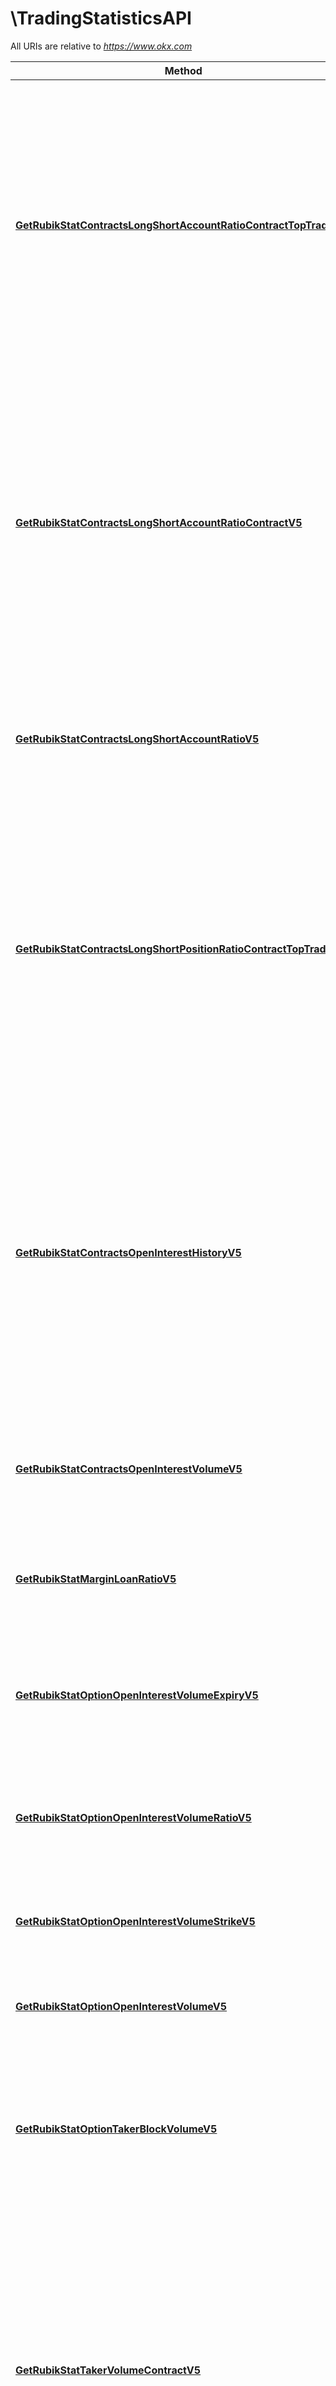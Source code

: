 # \TradingStatisticsAPI

All URIs are relative to *https://www.okx.com*

Method | HTTP request | Description
------------- | ------------- | -------------
[**GetRubikStatContractsLongShortAccountRatioContractTopTraderV5**](TradingStatisticsAPI.md#GetRubikStatContractsLongShortAccountRatioContractTopTraderV5) | **Get** /api/v5/rubik/stat/contracts/long-short-account-ratio-contract-top-trader | Retrieve the account net long/short ratio of a contract for top traders. Top traders refer to the top 5% of traders with the largest open position value. This endpoint can retrieve the latest 1,440 data entries. The data time range is up to March 22, 2024.  
[**GetRubikStatContractsLongShortAccountRatioContractV5**](TradingStatisticsAPI.md#GetRubikStatContractsLongShortAccountRatioContractV5) | **Get** /api/v5/rubik/stat/contracts/long-short-account-ratio-contract | Retrieve the account long/short ratio of a contract. This endpoint can retrieve the latest 1,440 data entries.     For period&#x3D;1D, the data time range is up to January 1, 2024; for other periods, the data time range is up to early February 2024.  
[**GetRubikStatContractsLongShortAccountRatioV5**](TradingStatisticsAPI.md#GetRubikStatContractsLongShortAccountRatioV5) | **Get** /api/v5/rubik/stat/contracts/long-short-account-ratio | Retrieve the ratio of users with net long vs net short positions for Expiry Futures and Perpetual Futures.  
[**GetRubikStatContractsLongShortPositionRatioContractTopTraderV5**](TradingStatisticsAPI.md#GetRubikStatContractsLongShortPositionRatioContractTopTraderV5) | **Get** /api/v5/rubik/stat/contracts/long-short-position-ratio-contract-top-trader | Retrieve the position long/short ratio of a contract for top traders. Top traders refer to the top 5% of traders with the largest open position value. This endpoint can retrieve the latest 1,440 data entries. The data time range is up to March 22, 2024.  
[**GetRubikStatContractsOpenInterestHistoryV5**](TradingStatisticsAPI.md#GetRubikStatContractsOpenInterestHistoryV5) | **Get** /api/v5/rubik/stat/contracts/open-interest-history | Retrieve the contract open interest statistics of futures and perp. This endpoint can retrieve the latest 1,440 data entries.     For period&#x3D;1D, the data time range is up to January 1, 2024; for other periods, the data time range is up to early February 2024.  
[**GetRubikStatContractsOpenInterestVolumeV5**](TradingStatisticsAPI.md#GetRubikStatContractsOpenInterestVolumeV5) | **Get** /api/v5/rubik/stat/contracts/open-interest-volume | Retrieve the open interest and trading volume for Expiry Futures and Perpetual Futures.  
[**GetRubikStatMarginLoanRatioV5**](TradingStatisticsAPI.md#GetRubikStatMarginLoanRatioV5) | **Get** /api/v5/rubik/stat/margin/loan-ratio | Retrieve the ratio of cumulative amount of quote currency to base currency.  
[**GetRubikStatOptionOpenInterestVolumeExpiryV5**](TradingStatisticsAPI.md#GetRubikStatOptionOpenInterestVolumeExpiryV5) | **Get** /api/v5/rubik/stat/option/open-interest-volume-expiry | Retrieve the open interest and trading volume of calls and puts for each upcoming expiration.  
[**GetRubikStatOptionOpenInterestVolumeRatioV5**](TradingStatisticsAPI.md#GetRubikStatOptionOpenInterestVolumeRatioV5) | **Get** /api/v5/rubik/stat/option/open-interest-volume-ratio | Retrieve the open interest ratio and trading volume ratio of calls vs puts.  
[**GetRubikStatOptionOpenInterestVolumeStrikeV5**](TradingStatisticsAPI.md#GetRubikStatOptionOpenInterestVolumeStrikeV5) | **Get** /api/v5/rubik/stat/option/open-interest-volume-strike | Retrieve the taker volume for both buyers and sellers of calls and puts.  
[**GetRubikStatOptionOpenInterestVolumeV5**](TradingStatisticsAPI.md#GetRubikStatOptionOpenInterestVolumeV5) | **Get** /api/v5/rubik/stat/option/open-interest-volume | Retrieve the open interest and trading volume for options.  
[**GetRubikStatOptionTakerBlockVolumeV5**](TradingStatisticsAPI.md#GetRubikStatOptionTakerBlockVolumeV5) | **Get** /api/v5/rubik/stat/option/taker-block-volume | This shows the relative buy/sell volume for calls and puts. It shows whether traders are bullish or bearish on price and volatility.  
[**GetRubikStatTakerVolumeContractV5**](TradingStatisticsAPI.md#GetRubikStatTakerVolumeContractV5) | **Get** /api/v5/rubik/stat/taker-volume-contract | Retrieve the contract taker volume for both buyers and sellers. This endpoint can retrieve the latest 1,440 data entries.     For period&#x3D;1D, the data time range is up to January 1, 2024; for other periods, the data time range is up to early February 2024.  
[**GetRubikStatTakerVolumeV5**](TradingStatisticsAPI.md#GetRubikStatTakerVolumeV5) | **Get** /api/v5/rubik/stat/taker-volume | Retrieve the taker volume for both buyers and sellers.  
[**GetRubikStatTradingDataSupportCoinV5**](TradingStatisticsAPI.md#GetRubikStatTradingDataSupportCoinV5) | **Get** /api/v5/rubik/stat/trading-data/support-coin | Retrieve the currencies supported by the trading statistics endpoints.  



## GetRubikStatContractsLongShortAccountRatioContractTopTraderV5

> GetRubikStatContractsLongShortAccountRatioContractTopTraderV5Resp GetRubikStatContractsLongShortAccountRatioContractTopTraderV5(ctx).InstId(instId).Period(period).End(end).Begin(begin).Limit(limit).Execute()

Retrieve the account net long/short ratio of a contract for top traders. Top traders refer to the top 5% of traders with the largest open position value. This endpoint can retrieve the latest 1,440 data entries. The data time range is up to March 22, 2024.  



### Example

```go
package main

import (
	"context"
	"fmt"
	"os"
	openapiclient "github.com/openxapi/okx-go/rest"
)

func main() {
	instId := "instId_example" // string | Instrument ID, eg: BTC-USDT-SWAP   Only applicable to `FUTURES`, `SWAP` (default to "")
	period := "period_example" // string | Bar size, the default is `5m`, e.g. [`5m/15m/30m/1H/2H/4H`]   Hong Kong time opening price k-line: [`6H/12H/1D/2D/3D/5D/1W/1M/3M`]   UTC time opening price k-line: [`6Hutc/12Hutc/1Dutc/2Dutc/3Dutc/5Dutc/1Wutc/1Mutc/3Mutc`] (optional) (default to "")
	end := "end_example" // string | return records earlier than the requested `ts` (optional) (default to "")
	begin := "begin_example" // string | return records newer than the requested `ts` (optional) (default to "")
	limit := "limit_example" // string | Number of results per request. The maximum is `100`. The default is `100`. (optional) (default to "")

	configuration := openapiclient.NewConfiguration()
	apiClient := openapiclient.NewAPIClient(configuration)
	resp, r, err := apiClient.TradingStatisticsAPI.GetRubikStatContractsLongShortAccountRatioContractTopTraderV5(context.Background()).InstId(instId).Period(period).End(end).Begin(begin).Limit(limit).Execute()
	if err != nil {
		fmt.Fprintf(os.Stderr, "Error when calling `TradingStatisticsAPI.GetRubikStatContractsLongShortAccountRatioContractTopTraderV5``: %v\n", err)
		fmt.Fprintf(os.Stderr, "Full HTTP response: %v\n", r)
	}
	// response from `GetRubikStatContractsLongShortAccountRatioContractTopTraderV5`: GetRubikStatContractsLongShortAccountRatioContractTopTraderV5Resp
	fmt.Fprintf(os.Stdout, "Response from `TradingStatisticsAPI.GetRubikStatContractsLongShortAccountRatioContractTopTraderV5`: %v\n", resp)
}
```

### Path Parameters



### Other Parameters

Other parameters are passed through a pointer to a apiGetRubikStatContractsLongShortAccountRatioContractTopTraderV5Request struct via the builder pattern


Name | Type | Description  | Notes
------------- | ------------- | ------------- | -------------
 **instId** | **string** | Instrument ID, eg: BTC-USDT-SWAP   Only applicable to &#x60;FUTURES&#x60;, &#x60;SWAP&#x60; | [default to &quot;&quot;]
 **period** | **string** | Bar size, the default is &#x60;5m&#x60;, e.g. [&#x60;5m/15m/30m/1H/2H/4H&#x60;]   Hong Kong time opening price k-line: [&#x60;6H/12H/1D/2D/3D/5D/1W/1M/3M&#x60;]   UTC time opening price k-line: [&#x60;6Hutc/12Hutc/1Dutc/2Dutc/3Dutc/5Dutc/1Wutc/1Mutc/3Mutc&#x60;] | [default to &quot;&quot;]
 **end** | **string** | return records earlier than the requested &#x60;ts&#x60; | [default to &quot;&quot;]
 **begin** | **string** | return records newer than the requested &#x60;ts&#x60; | [default to &quot;&quot;]
 **limit** | **string** | Number of results per request. The maximum is &#x60;100&#x60;. The default is &#x60;100&#x60;. | [default to &quot;&quot;]

### Return type

[**GetRubikStatContractsLongShortAccountRatioContractTopTraderV5Resp**](GetRubikStatContractsLongShortAccountRatioContractTopTraderV5Resp.md)

### Authorization

No authorization required

### HTTP request headers

- **Content-Type**: Not defined
- **Accept**: application/json

[[Back to top]](#) [[Back to API list]](../README.md#documentation-for-api-endpoints)
[[Back to Model list]](../README.md#documentation-for-models)
[[Back to README]](../README.md)


## GetRubikStatContractsLongShortAccountRatioContractV5

> GetRubikStatContractsLongShortAccountRatioContractV5Resp GetRubikStatContractsLongShortAccountRatioContractV5(ctx).InstId(instId).Period(period).End(end).Begin(begin).Limit(limit).Execute()

Retrieve the account long/short ratio of a contract. This endpoint can retrieve the latest 1,440 data entries.     For period=1D, the data time range is up to January 1, 2024; for other periods, the data time range is up to early February 2024.  



### Example

```go
package main

import (
	"context"
	"fmt"
	"os"
	openapiclient "github.com/openxapi/okx-go/rest"
)

func main() {
	instId := "instId_example" // string | Instrument ID, eg: BTC-USDT-SWAP   Only applicable to `FUTURES`, `SWAP` (default to "")
	period := "period_example" // string | Bar size, the default is `5m`, e.g. [`5m/15m/30m/1H/2H/4H`]   Hong Kong time opening price k-line:[`6H/12H/1D/2D/3D/5D/1W/1M/3M`]   UTC time opening price k-line: [`6Hutc/12Hutc/1Dutc/2Dutc/3Dutc/5Dutc/1Wutc/1Mutc/3Mutc`] (optional) (default to "")
	end := "end_example" // string | return records earlier than the requested `ts` (optional) (default to "")
	begin := "begin_example" // string | return records newer than the requested `ts` (optional) (default to "")
	limit := "limit_example" // string | Number of results per request. The maximum is `100`. The default is `100`. (optional) (default to "")

	configuration := openapiclient.NewConfiguration()
	apiClient := openapiclient.NewAPIClient(configuration)
	resp, r, err := apiClient.TradingStatisticsAPI.GetRubikStatContractsLongShortAccountRatioContractV5(context.Background()).InstId(instId).Period(period).End(end).Begin(begin).Limit(limit).Execute()
	if err != nil {
		fmt.Fprintf(os.Stderr, "Error when calling `TradingStatisticsAPI.GetRubikStatContractsLongShortAccountRatioContractV5``: %v\n", err)
		fmt.Fprintf(os.Stderr, "Full HTTP response: %v\n", r)
	}
	// response from `GetRubikStatContractsLongShortAccountRatioContractV5`: GetRubikStatContractsLongShortAccountRatioContractV5Resp
	fmt.Fprintf(os.Stdout, "Response from `TradingStatisticsAPI.GetRubikStatContractsLongShortAccountRatioContractV5`: %v\n", resp)
}
```

### Path Parameters



### Other Parameters

Other parameters are passed through a pointer to a apiGetRubikStatContractsLongShortAccountRatioContractV5Request struct via the builder pattern


Name | Type | Description  | Notes
------------- | ------------- | ------------- | -------------
 **instId** | **string** | Instrument ID, eg: BTC-USDT-SWAP   Only applicable to &#x60;FUTURES&#x60;, &#x60;SWAP&#x60; | [default to &quot;&quot;]
 **period** | **string** | Bar size, the default is &#x60;5m&#x60;, e.g. [&#x60;5m/15m/30m/1H/2H/4H&#x60;]   Hong Kong time opening price k-line:[&#x60;6H/12H/1D/2D/3D/5D/1W/1M/3M&#x60;]   UTC time opening price k-line: [&#x60;6Hutc/12Hutc/1Dutc/2Dutc/3Dutc/5Dutc/1Wutc/1Mutc/3Mutc&#x60;] | [default to &quot;&quot;]
 **end** | **string** | return records earlier than the requested &#x60;ts&#x60; | [default to &quot;&quot;]
 **begin** | **string** | return records newer than the requested &#x60;ts&#x60; | [default to &quot;&quot;]
 **limit** | **string** | Number of results per request. The maximum is &#x60;100&#x60;. The default is &#x60;100&#x60;. | [default to &quot;&quot;]

### Return type

[**GetRubikStatContractsLongShortAccountRatioContractV5Resp**](GetRubikStatContractsLongShortAccountRatioContractV5Resp.md)

### Authorization

No authorization required

### HTTP request headers

- **Content-Type**: Not defined
- **Accept**: application/json

[[Back to top]](#) [[Back to API list]](../README.md#documentation-for-api-endpoints)
[[Back to Model list]](../README.md#documentation-for-models)
[[Back to README]](../README.md)


## GetRubikStatContractsLongShortAccountRatioV5

> GetRubikStatContractsLongShortAccountRatioV5Resp GetRubikStatContractsLongShortAccountRatioV5(ctx).Ccy(ccy).Begin(begin).End(end).Period(period).Execute()

Retrieve the ratio of users with net long vs net short positions for Expiry Futures and Perpetual Futures.  



### Example

```go
package main

import (
	"context"
	"fmt"
	"os"
	openapiclient "github.com/openxapi/okx-go/rest"
)

func main() {
	ccy := "ccy_example" // string | Currency (default to "")
	begin := "begin_example" // string | Begin time, e.g. `1597026383085` (optional) (default to "")
	end := "end_example" // string | End time, e.g. `1597026383011` (optional) (default to "")
	period := "period_example" // string | Period, the default is `5m`, e.g. [`5m/1H/1D`]    `5m` granularity can only query data within two days at most  `1H` granularity can only query data within 30 days at most   `1D` granularity can only query data within 180 days at most (optional) (default to "")

	configuration := openapiclient.NewConfiguration()
	apiClient := openapiclient.NewAPIClient(configuration)
	resp, r, err := apiClient.TradingStatisticsAPI.GetRubikStatContractsLongShortAccountRatioV5(context.Background()).Ccy(ccy).Begin(begin).End(end).Period(period).Execute()
	if err != nil {
		fmt.Fprintf(os.Stderr, "Error when calling `TradingStatisticsAPI.GetRubikStatContractsLongShortAccountRatioV5``: %v\n", err)
		fmt.Fprintf(os.Stderr, "Full HTTP response: %v\n", r)
	}
	// response from `GetRubikStatContractsLongShortAccountRatioV5`: GetRubikStatContractsLongShortAccountRatioV5Resp
	fmt.Fprintf(os.Stdout, "Response from `TradingStatisticsAPI.GetRubikStatContractsLongShortAccountRatioV5`: %v\n", resp)
}
```

### Path Parameters



### Other Parameters

Other parameters are passed through a pointer to a apiGetRubikStatContractsLongShortAccountRatioV5Request struct via the builder pattern


Name | Type | Description  | Notes
------------- | ------------- | ------------- | -------------
 **ccy** | **string** | Currency | [default to &quot;&quot;]
 **begin** | **string** | Begin time, e.g. &#x60;1597026383085&#x60; | [default to &quot;&quot;]
 **end** | **string** | End time, e.g. &#x60;1597026383011&#x60; | [default to &quot;&quot;]
 **period** | **string** | Period, the default is &#x60;5m&#x60;, e.g. [&#x60;5m/1H/1D&#x60;]    &#x60;5m&#x60; granularity can only query data within two days at most  &#x60;1H&#x60; granularity can only query data within 30 days at most   &#x60;1D&#x60; granularity can only query data within 180 days at most | [default to &quot;&quot;]

### Return type

[**GetRubikStatContractsLongShortAccountRatioV5Resp**](GetRubikStatContractsLongShortAccountRatioV5Resp.md)

### Authorization

No authorization required

### HTTP request headers

- **Content-Type**: Not defined
- **Accept**: application/json

[[Back to top]](#) [[Back to API list]](../README.md#documentation-for-api-endpoints)
[[Back to Model list]](../README.md#documentation-for-models)
[[Back to README]](../README.md)


## GetRubikStatContractsLongShortPositionRatioContractTopTraderV5

> GetRubikStatContractsLongShortPositionRatioContractTopTraderV5Resp GetRubikStatContractsLongShortPositionRatioContractTopTraderV5(ctx).InstId(instId).Period(period).End(end).Begin(begin).Limit(limit).Execute()

Retrieve the position long/short ratio of a contract for top traders. Top traders refer to the top 5% of traders with the largest open position value. This endpoint can retrieve the latest 1,440 data entries. The data time range is up to March 22, 2024.  



### Example

```go
package main

import (
	"context"
	"fmt"
	"os"
	openapiclient "github.com/openxapi/okx-go/rest"
)

func main() {
	instId := "instId_example" // string | Instrument ID, e.g. `BTC-USDT-SWAP`   Only applicable to `FUTURES`/`SWAP` (default to "")
	period := "period_example" // string | Bar size, the default is `5m`, e.g. [`5m/15m/30m/1H/2H/4H`]   Hong Kong time opening price k-line: [`6H/12H/1D/2D/3D/5D/1W/1M/3M`]   UTC time opening price k-line: [`6Hutc/12Hutc/1Dutc/2Dutc/3Dutc/5Dutc/1Wutc/1Mutc/3Mutc`] (optional) (default to "")
	end := "end_example" // string | return records earlier than the requested `ts` (optional) (default to "")
	begin := "begin_example" // string | return records newer than the requested `ts` (optional) (default to "")
	limit := "limit_example" // string | Number of results per request. The maximum is `100`. The default is `100`. (optional) (default to "")

	configuration := openapiclient.NewConfiguration()
	apiClient := openapiclient.NewAPIClient(configuration)
	resp, r, err := apiClient.TradingStatisticsAPI.GetRubikStatContractsLongShortPositionRatioContractTopTraderV5(context.Background()).InstId(instId).Period(period).End(end).Begin(begin).Limit(limit).Execute()
	if err != nil {
		fmt.Fprintf(os.Stderr, "Error when calling `TradingStatisticsAPI.GetRubikStatContractsLongShortPositionRatioContractTopTraderV5``: %v\n", err)
		fmt.Fprintf(os.Stderr, "Full HTTP response: %v\n", r)
	}
	// response from `GetRubikStatContractsLongShortPositionRatioContractTopTraderV5`: GetRubikStatContractsLongShortPositionRatioContractTopTraderV5Resp
	fmt.Fprintf(os.Stdout, "Response from `TradingStatisticsAPI.GetRubikStatContractsLongShortPositionRatioContractTopTraderV5`: %v\n", resp)
}
```

### Path Parameters



### Other Parameters

Other parameters are passed through a pointer to a apiGetRubikStatContractsLongShortPositionRatioContractTopTraderV5Request struct via the builder pattern


Name | Type | Description  | Notes
------------- | ------------- | ------------- | -------------
 **instId** | **string** | Instrument ID, e.g. &#x60;BTC-USDT-SWAP&#x60;   Only applicable to &#x60;FUTURES&#x60;/&#x60;SWAP&#x60; | [default to &quot;&quot;]
 **period** | **string** | Bar size, the default is &#x60;5m&#x60;, e.g. [&#x60;5m/15m/30m/1H/2H/4H&#x60;]   Hong Kong time opening price k-line: [&#x60;6H/12H/1D/2D/3D/5D/1W/1M/3M&#x60;]   UTC time opening price k-line: [&#x60;6Hutc/12Hutc/1Dutc/2Dutc/3Dutc/5Dutc/1Wutc/1Mutc/3Mutc&#x60;] | [default to &quot;&quot;]
 **end** | **string** | return records earlier than the requested &#x60;ts&#x60; | [default to &quot;&quot;]
 **begin** | **string** | return records newer than the requested &#x60;ts&#x60; | [default to &quot;&quot;]
 **limit** | **string** | Number of results per request. The maximum is &#x60;100&#x60;. The default is &#x60;100&#x60;. | [default to &quot;&quot;]

### Return type

[**GetRubikStatContractsLongShortPositionRatioContractTopTraderV5Resp**](GetRubikStatContractsLongShortPositionRatioContractTopTraderV5Resp.md)

### Authorization

No authorization required

### HTTP request headers

- **Content-Type**: Not defined
- **Accept**: application/json

[[Back to top]](#) [[Back to API list]](../README.md#documentation-for-api-endpoints)
[[Back to Model list]](../README.md#documentation-for-models)
[[Back to README]](../README.md)


## GetRubikStatContractsOpenInterestHistoryV5

> GetRubikStatContractsOpenInterestHistoryV5Resp GetRubikStatContractsOpenInterestHistoryV5(ctx).InstId(instId).Period(period).End(end).Begin(begin).Limit(limit).Execute()

Retrieve the contract open interest statistics of futures and perp. This endpoint can retrieve the latest 1,440 data entries.     For period=1D, the data time range is up to January 1, 2024; for other periods, the data time range is up to early February 2024.  



### Example

```go
package main

import (
	"context"
	"fmt"
	"os"
	openapiclient "github.com/openxapi/okx-go/rest"
)

func main() {
	instId := "instId_example" // string | Instrument ID, eg: BTC-USDT-SWAP   Only applicable to `FUTURES`, `SWAP` (default to "")
	period := "period_example" // string | Bar size, the default is `5m`, e.g. [`5m/15m/30m/1H/2H/4H`]   Hong Kong time opening price k-line: [`6H/12H/1D/2D/3D/5D/1W/1M/3M`]   UTC time opening price k-line: [`6Hutc/12Hutc/1Dutc/2Dutc/3Dutc/5Dutc/1Wutc/1Mutc/3Mutc`] (optional) (default to "")
	end := "end_example" // string | Pagination of data to return records earlier than the requested `ts` (optional) (default to "")
	begin := "begin_example" // string | return records newer than the requested `ts` (optional) (default to "")
	limit := "limit_example" // string | Number of results per request. The maximum is `100`. The default is `100`. (optional) (default to "")

	configuration := openapiclient.NewConfiguration()
	apiClient := openapiclient.NewAPIClient(configuration)
	resp, r, err := apiClient.TradingStatisticsAPI.GetRubikStatContractsOpenInterestHistoryV5(context.Background()).InstId(instId).Period(period).End(end).Begin(begin).Limit(limit).Execute()
	if err != nil {
		fmt.Fprintf(os.Stderr, "Error when calling `TradingStatisticsAPI.GetRubikStatContractsOpenInterestHistoryV5``: %v\n", err)
		fmt.Fprintf(os.Stderr, "Full HTTP response: %v\n", r)
	}
	// response from `GetRubikStatContractsOpenInterestHistoryV5`: GetRubikStatContractsOpenInterestHistoryV5Resp
	fmt.Fprintf(os.Stdout, "Response from `TradingStatisticsAPI.GetRubikStatContractsOpenInterestHistoryV5`: %v\n", resp)
}
```

### Path Parameters



### Other Parameters

Other parameters are passed through a pointer to a apiGetRubikStatContractsOpenInterestHistoryV5Request struct via the builder pattern


Name | Type | Description  | Notes
------------- | ------------- | ------------- | -------------
 **instId** | **string** | Instrument ID, eg: BTC-USDT-SWAP   Only applicable to &#x60;FUTURES&#x60;, &#x60;SWAP&#x60; | [default to &quot;&quot;]
 **period** | **string** | Bar size, the default is &#x60;5m&#x60;, e.g. [&#x60;5m/15m/30m/1H/2H/4H&#x60;]   Hong Kong time opening price k-line: [&#x60;6H/12H/1D/2D/3D/5D/1W/1M/3M&#x60;]   UTC time opening price k-line: [&#x60;6Hutc/12Hutc/1Dutc/2Dutc/3Dutc/5Dutc/1Wutc/1Mutc/3Mutc&#x60;] | [default to &quot;&quot;]
 **end** | **string** | Pagination of data to return records earlier than the requested &#x60;ts&#x60; | [default to &quot;&quot;]
 **begin** | **string** | return records newer than the requested &#x60;ts&#x60; | [default to &quot;&quot;]
 **limit** | **string** | Number of results per request. The maximum is &#x60;100&#x60;. The default is &#x60;100&#x60;. | [default to &quot;&quot;]

### Return type

[**GetRubikStatContractsOpenInterestHistoryV5Resp**](GetRubikStatContractsOpenInterestHistoryV5Resp.md)

### Authorization

No authorization required

### HTTP request headers

- **Content-Type**: Not defined
- **Accept**: application/json

[[Back to top]](#) [[Back to API list]](../README.md#documentation-for-api-endpoints)
[[Back to Model list]](../README.md#documentation-for-models)
[[Back to README]](../README.md)


## GetRubikStatContractsOpenInterestVolumeV5

> GetRubikStatContractsOpenInterestVolumeV5Resp GetRubikStatContractsOpenInterestVolumeV5(ctx).Ccy(ccy).Begin(begin).End(end).Period(period).Execute()

Retrieve the open interest and trading volume for Expiry Futures and Perpetual Futures.  



### Example

```go
package main

import (
	"context"
	"fmt"
	"os"
	openapiclient "github.com/openxapi/okx-go/rest"
)

func main() {
	ccy := "ccy_example" // string | Currency (default to "")
	begin := "begin_example" // string | Begin time, e.g. `1597026383085` (optional) (default to "")
	end := "end_example" // string | End time, e.g. `1597026383011` (optional) (default to "")
	period := "period_example" // string | Period, the default is `5m`, e.g. [`5m/1H/1D`]    `5m` granularity can only query data within two days at most  `1H` granularity can only query data within 30 days at most   `1D` granularity can only query data within 180 days at most (optional) (default to "")

	configuration := openapiclient.NewConfiguration()
	apiClient := openapiclient.NewAPIClient(configuration)
	resp, r, err := apiClient.TradingStatisticsAPI.GetRubikStatContractsOpenInterestVolumeV5(context.Background()).Ccy(ccy).Begin(begin).End(end).Period(period).Execute()
	if err != nil {
		fmt.Fprintf(os.Stderr, "Error when calling `TradingStatisticsAPI.GetRubikStatContractsOpenInterestVolumeV5``: %v\n", err)
		fmt.Fprintf(os.Stderr, "Full HTTP response: %v\n", r)
	}
	// response from `GetRubikStatContractsOpenInterestVolumeV5`: GetRubikStatContractsOpenInterestVolumeV5Resp
	fmt.Fprintf(os.Stdout, "Response from `TradingStatisticsAPI.GetRubikStatContractsOpenInterestVolumeV5`: %v\n", resp)
}
```

### Path Parameters



### Other Parameters

Other parameters are passed through a pointer to a apiGetRubikStatContractsOpenInterestVolumeV5Request struct via the builder pattern


Name | Type | Description  | Notes
------------- | ------------- | ------------- | -------------
 **ccy** | **string** | Currency | [default to &quot;&quot;]
 **begin** | **string** | Begin time, e.g. &#x60;1597026383085&#x60; | [default to &quot;&quot;]
 **end** | **string** | End time, e.g. &#x60;1597026383011&#x60; | [default to &quot;&quot;]
 **period** | **string** | Period, the default is &#x60;5m&#x60;, e.g. [&#x60;5m/1H/1D&#x60;]    &#x60;5m&#x60; granularity can only query data within two days at most  &#x60;1H&#x60; granularity can only query data within 30 days at most   &#x60;1D&#x60; granularity can only query data within 180 days at most | [default to &quot;&quot;]

### Return type

[**GetRubikStatContractsOpenInterestVolumeV5Resp**](GetRubikStatContractsOpenInterestVolumeV5Resp.md)

### Authorization

No authorization required

### HTTP request headers

- **Content-Type**: Not defined
- **Accept**: application/json

[[Back to top]](#) [[Back to API list]](../README.md#documentation-for-api-endpoints)
[[Back to Model list]](../README.md#documentation-for-models)
[[Back to README]](../README.md)


## GetRubikStatMarginLoanRatioV5

> GetRubikStatMarginLoanRatioV5Resp GetRubikStatMarginLoanRatioV5(ctx).Ccy(ccy).Begin(begin).End(end).Period(period).Execute()

Retrieve the ratio of cumulative amount of quote currency to base currency.  



### Example

```go
package main

import (
	"context"
	"fmt"
	"os"
	openapiclient "github.com/openxapi/okx-go/rest"
)

func main() {
	ccy := "ccy_example" // string | Currency (default to "")
	begin := "begin_example" // string | Begin time, e.g. `1597026383085` (optional) (default to "")
	end := "end_example" // string | End time, e.g. `1597026383085` (optional) (default to "")
	period := "period_example" // string | Period  `m`: Minute, `H`: Hour, `D`: Day  the default is `5m`, e.g. [`5m`/`1H`/`1D`]    `5m` granularity can only query data within two days at most  `1H` granularity can only query data within 30 days at most  `1D` granularity can only query data within 180 days at most (optional) (default to "")

	configuration := openapiclient.NewConfiguration()
	apiClient := openapiclient.NewAPIClient(configuration)
	resp, r, err := apiClient.TradingStatisticsAPI.GetRubikStatMarginLoanRatioV5(context.Background()).Ccy(ccy).Begin(begin).End(end).Period(period).Execute()
	if err != nil {
		fmt.Fprintf(os.Stderr, "Error when calling `TradingStatisticsAPI.GetRubikStatMarginLoanRatioV5``: %v\n", err)
		fmt.Fprintf(os.Stderr, "Full HTTP response: %v\n", r)
	}
	// response from `GetRubikStatMarginLoanRatioV5`: GetRubikStatMarginLoanRatioV5Resp
	fmt.Fprintf(os.Stdout, "Response from `TradingStatisticsAPI.GetRubikStatMarginLoanRatioV5`: %v\n", resp)
}
```

### Path Parameters



### Other Parameters

Other parameters are passed through a pointer to a apiGetRubikStatMarginLoanRatioV5Request struct via the builder pattern


Name | Type | Description  | Notes
------------- | ------------- | ------------- | -------------
 **ccy** | **string** | Currency | [default to &quot;&quot;]
 **begin** | **string** | Begin time, e.g. &#x60;1597026383085&#x60; | [default to &quot;&quot;]
 **end** | **string** | End time, e.g. &#x60;1597026383085&#x60; | [default to &quot;&quot;]
 **period** | **string** | Period  &#x60;m&#x60;: Minute, &#x60;H&#x60;: Hour, &#x60;D&#x60;: Day  the default is &#x60;5m&#x60;, e.g. [&#x60;5m&#x60;/&#x60;1H&#x60;/&#x60;1D&#x60;]    &#x60;5m&#x60; granularity can only query data within two days at most  &#x60;1H&#x60; granularity can only query data within 30 days at most  &#x60;1D&#x60; granularity can only query data within 180 days at most | [default to &quot;&quot;]

### Return type

[**GetRubikStatMarginLoanRatioV5Resp**](GetRubikStatMarginLoanRatioV5Resp.md)

### Authorization

No authorization required

### HTTP request headers

- **Content-Type**: Not defined
- **Accept**: application/json

[[Back to top]](#) [[Back to API list]](../README.md#documentation-for-api-endpoints)
[[Back to Model list]](../README.md#documentation-for-models)
[[Back to README]](../README.md)


## GetRubikStatOptionOpenInterestVolumeExpiryV5

> GetRubikStatOptionOpenInterestVolumeExpiryV5Resp GetRubikStatOptionOpenInterestVolumeExpiryV5(ctx).Ccy(ccy).Period(period).Execute()

Retrieve the open interest and trading volume of calls and puts for each upcoming expiration.  



### Example

```go
package main

import (
	"context"
	"fmt"
	"os"
	openapiclient "github.com/openxapi/okx-go/rest"
)

func main() {
	ccy := "ccy_example" // string | Currency (default to "")
	period := "period_example" // string | Period, the default is `8H`. e.g. [`8H/1D`]    Each granularity can provide only one latest piece of data (optional) (default to "")

	configuration := openapiclient.NewConfiguration()
	apiClient := openapiclient.NewAPIClient(configuration)
	resp, r, err := apiClient.TradingStatisticsAPI.GetRubikStatOptionOpenInterestVolumeExpiryV5(context.Background()).Ccy(ccy).Period(period).Execute()
	if err != nil {
		fmt.Fprintf(os.Stderr, "Error when calling `TradingStatisticsAPI.GetRubikStatOptionOpenInterestVolumeExpiryV5``: %v\n", err)
		fmt.Fprintf(os.Stderr, "Full HTTP response: %v\n", r)
	}
	// response from `GetRubikStatOptionOpenInterestVolumeExpiryV5`: GetRubikStatOptionOpenInterestVolumeExpiryV5Resp
	fmt.Fprintf(os.Stdout, "Response from `TradingStatisticsAPI.GetRubikStatOptionOpenInterestVolumeExpiryV5`: %v\n", resp)
}
```

### Path Parameters



### Other Parameters

Other parameters are passed through a pointer to a apiGetRubikStatOptionOpenInterestVolumeExpiryV5Request struct via the builder pattern


Name | Type | Description  | Notes
------------- | ------------- | ------------- | -------------
 **ccy** | **string** | Currency | [default to &quot;&quot;]
 **period** | **string** | Period, the default is &#x60;8H&#x60;. e.g. [&#x60;8H/1D&#x60;]    Each granularity can provide only one latest piece of data | [default to &quot;&quot;]

### Return type

[**GetRubikStatOptionOpenInterestVolumeExpiryV5Resp**](GetRubikStatOptionOpenInterestVolumeExpiryV5Resp.md)

### Authorization

No authorization required

### HTTP request headers

- **Content-Type**: Not defined
- **Accept**: application/json

[[Back to top]](#) [[Back to API list]](../README.md#documentation-for-api-endpoints)
[[Back to Model list]](../README.md#documentation-for-models)
[[Back to README]](../README.md)


## GetRubikStatOptionOpenInterestVolumeRatioV5

> GetRubikStatOptionOpenInterestVolumeRatioV5Resp GetRubikStatOptionOpenInterestVolumeRatioV5(ctx).Ccy(ccy).Period(period).Execute()

Retrieve the open interest ratio and trading volume ratio of calls vs puts.  



### Example

```go
package main

import (
	"context"
	"fmt"
	"os"
	openapiclient "github.com/openxapi/okx-go/rest"
)

func main() {
	ccy := "ccy_example" // string | Currency (default to "")
	period := "period_example" // string | Period, the default is `8H`. e.g. [`8H/1D`]    Each granularity can only query 72 pieces of data at the earliest (optional) (default to "")

	configuration := openapiclient.NewConfiguration()
	apiClient := openapiclient.NewAPIClient(configuration)
	resp, r, err := apiClient.TradingStatisticsAPI.GetRubikStatOptionOpenInterestVolumeRatioV5(context.Background()).Ccy(ccy).Period(period).Execute()
	if err != nil {
		fmt.Fprintf(os.Stderr, "Error when calling `TradingStatisticsAPI.GetRubikStatOptionOpenInterestVolumeRatioV5``: %v\n", err)
		fmt.Fprintf(os.Stderr, "Full HTTP response: %v\n", r)
	}
	// response from `GetRubikStatOptionOpenInterestVolumeRatioV5`: GetRubikStatOptionOpenInterestVolumeRatioV5Resp
	fmt.Fprintf(os.Stdout, "Response from `TradingStatisticsAPI.GetRubikStatOptionOpenInterestVolumeRatioV5`: %v\n", resp)
}
```

### Path Parameters



### Other Parameters

Other parameters are passed through a pointer to a apiGetRubikStatOptionOpenInterestVolumeRatioV5Request struct via the builder pattern


Name | Type | Description  | Notes
------------- | ------------- | ------------- | -------------
 **ccy** | **string** | Currency | [default to &quot;&quot;]
 **period** | **string** | Period, the default is &#x60;8H&#x60;. e.g. [&#x60;8H/1D&#x60;]    Each granularity can only query 72 pieces of data at the earliest | [default to &quot;&quot;]

### Return type

[**GetRubikStatOptionOpenInterestVolumeRatioV5Resp**](GetRubikStatOptionOpenInterestVolumeRatioV5Resp.md)

### Authorization

No authorization required

### HTTP request headers

- **Content-Type**: Not defined
- **Accept**: application/json

[[Back to top]](#) [[Back to API list]](../README.md#documentation-for-api-endpoints)
[[Back to Model list]](../README.md#documentation-for-models)
[[Back to README]](../README.md)


## GetRubikStatOptionOpenInterestVolumeStrikeV5

> GetRubikStatOptionOpenInterestVolumeStrikeV5Resp GetRubikStatOptionOpenInterestVolumeStrikeV5(ctx).Ccy(ccy).ExpTime(expTime).Period(period).Execute()

Retrieve the taker volume for both buyers and sellers of calls and puts.  



### Example

```go
package main

import (
	"context"
	"fmt"
	"os"
	openapiclient "github.com/openxapi/okx-go/rest"
)

func main() {
	ccy := "ccy_example" // string | Currency (default to "")
	expTime := "expTime_example" // string | Contract expiry date, the format is `YYYYMMdd`, e.g. `20210623` (default to "")
	period := "period_example" // string | Period, the default is `8H`. e.g. [`8H/1D`]    Each granularity can provide only one latest piece of data (optional) (default to "")

	configuration := openapiclient.NewConfiguration()
	apiClient := openapiclient.NewAPIClient(configuration)
	resp, r, err := apiClient.TradingStatisticsAPI.GetRubikStatOptionOpenInterestVolumeStrikeV5(context.Background()).Ccy(ccy).ExpTime(expTime).Period(period).Execute()
	if err != nil {
		fmt.Fprintf(os.Stderr, "Error when calling `TradingStatisticsAPI.GetRubikStatOptionOpenInterestVolumeStrikeV5``: %v\n", err)
		fmt.Fprintf(os.Stderr, "Full HTTP response: %v\n", r)
	}
	// response from `GetRubikStatOptionOpenInterestVolumeStrikeV5`: GetRubikStatOptionOpenInterestVolumeStrikeV5Resp
	fmt.Fprintf(os.Stdout, "Response from `TradingStatisticsAPI.GetRubikStatOptionOpenInterestVolumeStrikeV5`: %v\n", resp)
}
```

### Path Parameters



### Other Parameters

Other parameters are passed through a pointer to a apiGetRubikStatOptionOpenInterestVolumeStrikeV5Request struct via the builder pattern


Name | Type | Description  | Notes
------------- | ------------- | ------------- | -------------
 **ccy** | **string** | Currency | [default to &quot;&quot;]
 **expTime** | **string** | Contract expiry date, the format is &#x60;YYYYMMdd&#x60;, e.g. &#x60;20210623&#x60; | [default to &quot;&quot;]
 **period** | **string** | Period, the default is &#x60;8H&#x60;. e.g. [&#x60;8H/1D&#x60;]    Each granularity can provide only one latest piece of data | [default to &quot;&quot;]

### Return type

[**GetRubikStatOptionOpenInterestVolumeStrikeV5Resp**](GetRubikStatOptionOpenInterestVolumeStrikeV5Resp.md)

### Authorization

No authorization required

### HTTP request headers

- **Content-Type**: Not defined
- **Accept**: application/json

[[Back to top]](#) [[Back to API list]](../README.md#documentation-for-api-endpoints)
[[Back to Model list]](../README.md#documentation-for-models)
[[Back to README]](../README.md)


## GetRubikStatOptionOpenInterestVolumeV5

> GetRubikStatOptionOpenInterestVolumeV5Resp GetRubikStatOptionOpenInterestVolumeV5(ctx).Ccy(ccy).Period(period).Execute()

Retrieve the open interest and trading volume for options.  



### Example

```go
package main

import (
	"context"
	"fmt"
	"os"
	openapiclient "github.com/openxapi/okx-go/rest"
)

func main() {
	ccy := "ccy_example" // string | Currency (default to "")
	period := "period_example" // string | Period, the default is `8H`. e.g. [`8H/1D`]    Each granularity can only query 72 pieces of data at the earliest (optional) (default to "")

	configuration := openapiclient.NewConfiguration()
	apiClient := openapiclient.NewAPIClient(configuration)
	resp, r, err := apiClient.TradingStatisticsAPI.GetRubikStatOptionOpenInterestVolumeV5(context.Background()).Ccy(ccy).Period(period).Execute()
	if err != nil {
		fmt.Fprintf(os.Stderr, "Error when calling `TradingStatisticsAPI.GetRubikStatOptionOpenInterestVolumeV5``: %v\n", err)
		fmt.Fprintf(os.Stderr, "Full HTTP response: %v\n", r)
	}
	// response from `GetRubikStatOptionOpenInterestVolumeV5`: GetRubikStatOptionOpenInterestVolumeV5Resp
	fmt.Fprintf(os.Stdout, "Response from `TradingStatisticsAPI.GetRubikStatOptionOpenInterestVolumeV5`: %v\n", resp)
}
```

### Path Parameters



### Other Parameters

Other parameters are passed through a pointer to a apiGetRubikStatOptionOpenInterestVolumeV5Request struct via the builder pattern


Name | Type | Description  | Notes
------------- | ------------- | ------------- | -------------
 **ccy** | **string** | Currency | [default to &quot;&quot;]
 **period** | **string** | Period, the default is &#x60;8H&#x60;. e.g. [&#x60;8H/1D&#x60;]    Each granularity can only query 72 pieces of data at the earliest | [default to &quot;&quot;]

### Return type

[**GetRubikStatOptionOpenInterestVolumeV5Resp**](GetRubikStatOptionOpenInterestVolumeV5Resp.md)

### Authorization

No authorization required

### HTTP request headers

- **Content-Type**: Not defined
- **Accept**: application/json

[[Back to top]](#) [[Back to API list]](../README.md#documentation-for-api-endpoints)
[[Back to Model list]](../README.md#documentation-for-models)
[[Back to README]](../README.md)


## GetRubikStatOptionTakerBlockVolumeV5

> GetRubikStatOptionTakerBlockVolumeV5Resp GetRubikStatOptionTakerBlockVolumeV5(ctx).Ccy(ccy).Period(period).Execute()

This shows the relative buy/sell volume for calls and puts. It shows whether traders are bullish or bearish on price and volatility.  



### Example

```go
package main

import (
	"context"
	"fmt"
	"os"
	openapiclient "github.com/openxapi/okx-go/rest"
)

func main() {
	ccy := "ccy_example" // string | currency (default to "")
	period := "period_example" // string | period, the default is `8H`. e.g. [`8H/1D`]    Each granularity can provide only one latest piece of data (optional) (default to "")

	configuration := openapiclient.NewConfiguration()
	apiClient := openapiclient.NewAPIClient(configuration)
	resp, r, err := apiClient.TradingStatisticsAPI.GetRubikStatOptionTakerBlockVolumeV5(context.Background()).Ccy(ccy).Period(period).Execute()
	if err != nil {
		fmt.Fprintf(os.Stderr, "Error when calling `TradingStatisticsAPI.GetRubikStatOptionTakerBlockVolumeV5``: %v\n", err)
		fmt.Fprintf(os.Stderr, "Full HTTP response: %v\n", r)
	}
	// response from `GetRubikStatOptionTakerBlockVolumeV5`: GetRubikStatOptionTakerBlockVolumeV5Resp
	fmt.Fprintf(os.Stdout, "Response from `TradingStatisticsAPI.GetRubikStatOptionTakerBlockVolumeV5`: %v\n", resp)
}
```

### Path Parameters



### Other Parameters

Other parameters are passed through a pointer to a apiGetRubikStatOptionTakerBlockVolumeV5Request struct via the builder pattern


Name | Type | Description  | Notes
------------- | ------------- | ------------- | -------------
 **ccy** | **string** | currency | [default to &quot;&quot;]
 **period** | **string** | period, the default is &#x60;8H&#x60;. e.g. [&#x60;8H/1D&#x60;]    Each granularity can provide only one latest piece of data | [default to &quot;&quot;]

### Return type

[**GetRubikStatOptionTakerBlockVolumeV5Resp**](GetRubikStatOptionTakerBlockVolumeV5Resp.md)

### Authorization

No authorization required

### HTTP request headers

- **Content-Type**: Not defined
- **Accept**: application/json

[[Back to top]](#) [[Back to API list]](../README.md#documentation-for-api-endpoints)
[[Back to Model list]](../README.md#documentation-for-models)
[[Back to README]](../README.md)


## GetRubikStatTakerVolumeContractV5

> GetRubikStatTakerVolumeContractV5Resp GetRubikStatTakerVolumeContractV5(ctx).InstId(instId).Period(period).Unit(unit).End(end).Begin(begin).Limit(limit).Execute()

Retrieve the contract taker volume for both buyers and sellers. This endpoint can retrieve the latest 1,440 data entries.     For period=1D, the data time range is up to January 1, 2024; for other periods, the data time range is up to early February 2024.  



### Example

```go
package main

import (
	"context"
	"fmt"
	"os"
	openapiclient "github.com/openxapi/okx-go/rest"
)

func main() {
	instId := "instId_example" // string | Instrument ID, eg: BTC-USDT-SWAP   Only applicable to `FUTURES`, `SWAP` (default to "")
	period := "period_example" // string | Bar size, the default is `5m`, e.g. [`5m/15m/30m/1H/2H/4H`]   Hong Kong time opening price k-line:[`6H/12H/1D/2D/3D/5D/1W/1M/3M`]   UTC time opening price k-line: [`6Hutc/12Hutc/1Dutc/2Dutc/3Dutc/5Dutc/1Wutc/1Mutc/3Mutc`] (optional) (default to "")
	unit := "unit_example" // string | The unit of buy/sell volume, the default is `1`   `0`: Crypto   `1`: Contracts   `2`: U (optional) (default to "")
	end := "end_example" // string | return records earlier than the requested `ts` (optional) (default to "")
	begin := "begin_example" // string | return records newer than the requested `ts` (optional) (default to "")
	limit := "limit_example" // string | Number of results per request. The maximum is `100`. The default is `100`. (optional) (default to "")

	configuration := openapiclient.NewConfiguration()
	apiClient := openapiclient.NewAPIClient(configuration)
	resp, r, err := apiClient.TradingStatisticsAPI.GetRubikStatTakerVolumeContractV5(context.Background()).InstId(instId).Period(period).Unit(unit).End(end).Begin(begin).Limit(limit).Execute()
	if err != nil {
		fmt.Fprintf(os.Stderr, "Error when calling `TradingStatisticsAPI.GetRubikStatTakerVolumeContractV5``: %v\n", err)
		fmt.Fprintf(os.Stderr, "Full HTTP response: %v\n", r)
	}
	// response from `GetRubikStatTakerVolumeContractV5`: GetRubikStatTakerVolumeContractV5Resp
	fmt.Fprintf(os.Stdout, "Response from `TradingStatisticsAPI.GetRubikStatTakerVolumeContractV5`: %v\n", resp)
}
```

### Path Parameters



### Other Parameters

Other parameters are passed through a pointer to a apiGetRubikStatTakerVolumeContractV5Request struct via the builder pattern


Name | Type | Description  | Notes
------------- | ------------- | ------------- | -------------
 **instId** | **string** | Instrument ID, eg: BTC-USDT-SWAP   Only applicable to &#x60;FUTURES&#x60;, &#x60;SWAP&#x60; | [default to &quot;&quot;]
 **period** | **string** | Bar size, the default is &#x60;5m&#x60;, e.g. [&#x60;5m/15m/30m/1H/2H/4H&#x60;]   Hong Kong time opening price k-line:[&#x60;6H/12H/1D/2D/3D/5D/1W/1M/3M&#x60;]   UTC time opening price k-line: [&#x60;6Hutc/12Hutc/1Dutc/2Dutc/3Dutc/5Dutc/1Wutc/1Mutc/3Mutc&#x60;] | [default to &quot;&quot;]
 **unit** | **string** | The unit of buy/sell volume, the default is &#x60;1&#x60;   &#x60;0&#x60;: Crypto   &#x60;1&#x60;: Contracts   &#x60;2&#x60;: U | [default to &quot;&quot;]
 **end** | **string** | return records earlier than the requested &#x60;ts&#x60; | [default to &quot;&quot;]
 **begin** | **string** | return records newer than the requested &#x60;ts&#x60; | [default to &quot;&quot;]
 **limit** | **string** | Number of results per request. The maximum is &#x60;100&#x60;. The default is &#x60;100&#x60;. | [default to &quot;&quot;]

### Return type

[**GetRubikStatTakerVolumeContractV5Resp**](GetRubikStatTakerVolumeContractV5Resp.md)

### Authorization

No authorization required

### HTTP request headers

- **Content-Type**: Not defined
- **Accept**: application/json

[[Back to top]](#) [[Back to API list]](../README.md#documentation-for-api-endpoints)
[[Back to Model list]](../README.md#documentation-for-models)
[[Back to README]](../README.md)


## GetRubikStatTakerVolumeV5

> GetRubikStatTakerVolumeV5Resp GetRubikStatTakerVolumeV5(ctx).Ccy(ccy).InstType(instType).Begin(begin).End(end).Period(period).Execute()

Retrieve the taker volume for both buyers and sellers.  



### Example

```go
package main

import (
	"context"
	"fmt"
	"os"
	openapiclient "github.com/openxapi/okx-go/rest"
)

func main() {
	ccy := "ccy_example" // string | Currency (default to "")
	instType := "instType_example" // string | Instrument type  `SPOT`  `CONTRACTS` (default to "")
	begin := "begin_example" // string | Begin time, Unix timestamp format in milliseconds, e.g. `1597026383085` (optional) (default to "")
	end := "end_example" // string | End time, Unix timestamp format in milliseconds, e.g. `1597026383011` (optional) (default to "")
	period := "period_example" // string | Period, the default is `5m`, e.g. [`5m`/`1H`/`1D`]    `5m` granularity can only query data within two days at most  `1H` granularity can only query data within 30 days at most   `1D` granularity can only query data within 180 days at most (optional) (default to "")

	configuration := openapiclient.NewConfiguration()
	apiClient := openapiclient.NewAPIClient(configuration)
	resp, r, err := apiClient.TradingStatisticsAPI.GetRubikStatTakerVolumeV5(context.Background()).Ccy(ccy).InstType(instType).Begin(begin).End(end).Period(period).Execute()
	if err != nil {
		fmt.Fprintf(os.Stderr, "Error when calling `TradingStatisticsAPI.GetRubikStatTakerVolumeV5``: %v\n", err)
		fmt.Fprintf(os.Stderr, "Full HTTP response: %v\n", r)
	}
	// response from `GetRubikStatTakerVolumeV5`: GetRubikStatTakerVolumeV5Resp
	fmt.Fprintf(os.Stdout, "Response from `TradingStatisticsAPI.GetRubikStatTakerVolumeV5`: %v\n", resp)
}
```

### Path Parameters



### Other Parameters

Other parameters are passed through a pointer to a apiGetRubikStatTakerVolumeV5Request struct via the builder pattern


Name | Type | Description  | Notes
------------- | ------------- | ------------- | -------------
 **ccy** | **string** | Currency | [default to &quot;&quot;]
 **instType** | **string** | Instrument type  &#x60;SPOT&#x60;  &#x60;CONTRACTS&#x60; | [default to &quot;&quot;]
 **begin** | **string** | Begin time, Unix timestamp format in milliseconds, e.g. &#x60;1597026383085&#x60; | [default to &quot;&quot;]
 **end** | **string** | End time, Unix timestamp format in milliseconds, e.g. &#x60;1597026383011&#x60; | [default to &quot;&quot;]
 **period** | **string** | Period, the default is &#x60;5m&#x60;, e.g. [&#x60;5m&#x60;/&#x60;1H&#x60;/&#x60;1D&#x60;]    &#x60;5m&#x60; granularity can only query data within two days at most  &#x60;1H&#x60; granularity can only query data within 30 days at most   &#x60;1D&#x60; granularity can only query data within 180 days at most | [default to &quot;&quot;]

### Return type

[**GetRubikStatTakerVolumeV5Resp**](GetRubikStatTakerVolumeV5Resp.md)

### Authorization

No authorization required

### HTTP request headers

- **Content-Type**: Not defined
- **Accept**: application/json

[[Back to top]](#) [[Back to API list]](../README.md#documentation-for-api-endpoints)
[[Back to Model list]](../README.md#documentation-for-models)
[[Back to README]](../README.md)


## GetRubikStatTradingDataSupportCoinV5

> GetRubikStatTradingDataSupportCoinV5Resp GetRubikStatTradingDataSupportCoinV5(ctx).Execute()

Retrieve the currencies supported by the trading statistics endpoints.  



### Example

```go
package main

import (
	"context"
	"fmt"
	"os"
	openapiclient "github.com/openxapi/okx-go/rest"
)

func main() {

	configuration := openapiclient.NewConfiguration()
	apiClient := openapiclient.NewAPIClient(configuration)
	resp, r, err := apiClient.TradingStatisticsAPI.GetRubikStatTradingDataSupportCoinV5(context.Background()).Execute()
	if err != nil {
		fmt.Fprintf(os.Stderr, "Error when calling `TradingStatisticsAPI.GetRubikStatTradingDataSupportCoinV5``: %v\n", err)
		fmt.Fprintf(os.Stderr, "Full HTTP response: %v\n", r)
	}
	// response from `GetRubikStatTradingDataSupportCoinV5`: GetRubikStatTradingDataSupportCoinV5Resp
	fmt.Fprintf(os.Stdout, "Response from `TradingStatisticsAPI.GetRubikStatTradingDataSupportCoinV5`: %v\n", resp)
}
```

### Path Parameters

This endpoint does not need any parameter.

### Other Parameters

Other parameters are passed through a pointer to a apiGetRubikStatTradingDataSupportCoinV5Request struct via the builder pattern


### Return type

[**GetRubikStatTradingDataSupportCoinV5Resp**](GetRubikStatTradingDataSupportCoinV5Resp.md)

### Authorization

No authorization required

### HTTP request headers

- **Content-Type**: Not defined
- **Accept**: application/json

[[Back to top]](#) [[Back to API list]](../README.md#documentation-for-api-endpoints)
[[Back to Model list]](../README.md#documentation-for-models)
[[Back to README]](../README.md)

